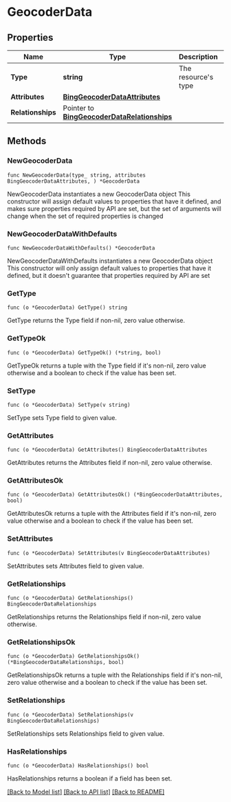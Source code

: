 # GeocoderData

## Properties

Name | Type | Description | Notes
------------ | ------------- | ------------- | -------------
**Type** | **string** | The resource&#39;s type | [default to "geocoders"]
**Attributes** | [**BingGeocoderDataAttributes**](BingGeocoderDataAttributes.md) |  | 
**Relationships** | Pointer to [**BingGeocoderDataRelationships**](BingGeocoderDataRelationships.md) |  | [optional] 

## Methods

### NewGeocoderData

`func NewGeocoderData(type_ string, attributes BingGeocoderDataAttributes, ) *GeocoderData`

NewGeocoderData instantiates a new GeocoderData object
This constructor will assign default values to properties that have it defined,
and makes sure properties required by API are set, but the set of arguments
will change when the set of required properties is changed

### NewGeocoderDataWithDefaults

`func NewGeocoderDataWithDefaults() *GeocoderData`

NewGeocoderDataWithDefaults instantiates a new GeocoderData object
This constructor will only assign default values to properties that have it defined,
but it doesn't guarantee that properties required by API are set

### GetType

`func (o *GeocoderData) GetType() string`

GetType returns the Type field if non-nil, zero value otherwise.

### GetTypeOk

`func (o *GeocoderData) GetTypeOk() (*string, bool)`

GetTypeOk returns a tuple with the Type field if it's non-nil, zero value otherwise
and a boolean to check if the value has been set.

### SetType

`func (o *GeocoderData) SetType(v string)`

SetType sets Type field to given value.


### GetAttributes

`func (o *GeocoderData) GetAttributes() BingGeocoderDataAttributes`

GetAttributes returns the Attributes field if non-nil, zero value otherwise.

### GetAttributesOk

`func (o *GeocoderData) GetAttributesOk() (*BingGeocoderDataAttributes, bool)`

GetAttributesOk returns a tuple with the Attributes field if it's non-nil, zero value otherwise
and a boolean to check if the value has been set.

### SetAttributes

`func (o *GeocoderData) SetAttributes(v BingGeocoderDataAttributes)`

SetAttributes sets Attributes field to given value.


### GetRelationships

`func (o *GeocoderData) GetRelationships() BingGeocoderDataRelationships`

GetRelationships returns the Relationships field if non-nil, zero value otherwise.

### GetRelationshipsOk

`func (o *GeocoderData) GetRelationshipsOk() (*BingGeocoderDataRelationships, bool)`

GetRelationshipsOk returns a tuple with the Relationships field if it's non-nil, zero value otherwise
and a boolean to check if the value has been set.

### SetRelationships

`func (o *GeocoderData) SetRelationships(v BingGeocoderDataRelationships)`

SetRelationships sets Relationships field to given value.

### HasRelationships

`func (o *GeocoderData) HasRelationships() bool`

HasRelationships returns a boolean if a field has been set.


[[Back to Model list]](../README.md#documentation-for-models) [[Back to API list]](../README.md#documentation-for-api-endpoints) [[Back to README]](../README.md)


